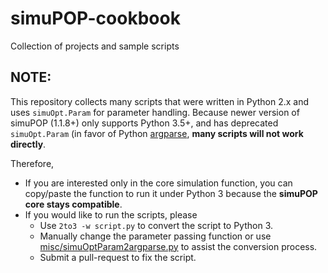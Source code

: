 # simuPOP-cookbook
Collection of projects and sample scripts

## NOTE:

This repository collects many scripts that were written in Python 2.x and uses `simuOpt.Param` for parameter handling. Because newer version of simuPOP (1.1.8+) only supports Python 3.5+, and has deprecated `simuOpt.Param` (in favor of Python [argparse](https://docs.python.org/3/library/argparse.html), **many scripts will not work directly**.

Therefore,
* If you are interested only in the core simulation function, you can copy/paste the function to run it under Python 3 because the **simuPOP core stays compatible**.
* If you would like to run the scripts, please
  * Use `2to3 -w script.py` to convert the script to Python 3.
  * Manually change the parameter passing function or use [misc/simuOptParam2argparse.py](misc/simuOptParam2argparse.py) to assist the conversion process.
  * Submit a pull-request to fix the script.
